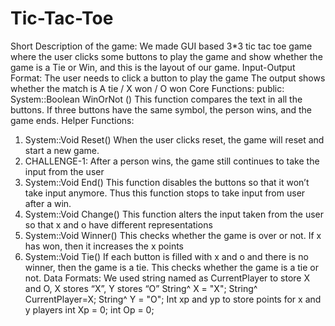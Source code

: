 # Tic-Tac-Toe
Short Description of the game:
We made GUI based 3*3 tic tac toe game where the user clicks some buttons to play 
the game and show whether the game is a Tie or Win, and this is the layout of our game.
Input-Output Format:
The user needs to click a button to play the game
The output shows whether the match is A tie / X won / O won
Core Functions: 
public: System::Boolean WinOrNot () 
This function compares the text in all the buttons. If three buttons have the same symbol, 
the person wins, and the game ends.
Helper Functions:
1. System::Void Reset()
When the user clicks reset, the game will reset and start a new game.
2. CHALLENGE-1:
After a person wins, the game still continues to take the input from the user
3. System::Void End()
This function disables the buttons so that it won’t take input anymore. Thus this function stops to 
take input from user after a win.
4. System::Void Change()
This function alters the input taken from the user so that x and o have different 
representations
5. System::Void Winner()
This checks whether the game is over or not. If x has won, then it increases 
the x points 
6. System::Void Tie()
If each button is filled with x and o and there is no winner, then the game is a tie. This 
checks whether the game is a tie or not.
Data Formats:
We used string named as CurrentPlayer to store X and O, X stores “X”, Y stores “O” 
 String^ X = "X";
String^ CurrentPlayer=X;
String^ Y = "O";
Int xp and yp to store points for x and y players
int Xp = 0;
int Op = 0;
